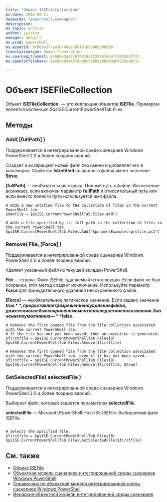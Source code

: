 ```yaml
---
title: "Объект ISEFileCollection"
ms.date: 2016-05-11
keywords: "powershell,командлет"
description: 
ms.topic: article
author: jpjofre
manager: dongill
ms.prod: powershell
ms.assetid: 0f86a427-ea38-4bce-85f8-06c98d30d508
translationtype: Human Translation
ms.sourcegitcommit: 6c666e2e23cb74818e37293410dafc9033057733
ms.openlocfilehash: 86cb3485445fdb00c9b99a20694b9bf12a6e8f2c

---
```


# Объект ISEFileCollection
  Объект **ISEFileCollection**  — это коллекция объектов **ISEFile**. Примером является коллекция $psISE.CurrentPowerShellTab.Files.

## Методы

### Add\( \[fullPath\] \)
  Поддерживается в интегрированной среде сценариев Windows PowerShell 2.0 и более поздних версий. 

 Создает и возвращает новый файл без имени и добавляет его в коллекцию. Свойство **IsUntitled** созданного файла имеет значение **$true**.

 **\[fullPath\]** — необязательная строка. Полный путь к файлу. Исключение возникает, если включен параметр **fullPath** и относительный путь или если вместо полного пути используется имя файла.

```
# Adds a new untitled file to the collection of files in the current PowerShell tab.
$newFile = $psISE.CurrentPowerShellTab.Files.Add()

# Adds a file specified by its full path to the collection of files in the current PowerShell tab.
$psISE.CurrentPowerShellTab.Files.Add("$pshome\Examples\profile.ps1")

```

### Remove\( File, \[Force\] \)
  Поддерживается в интегрированной среде сценариев Windows PowerShell 2.0 и более поздних версий. 

 Удаляет указанный файл из текущей вкладки PowerShell.

 **File** — строка. Файл ISEFile, удаляемый из коллекции. Если файл не был сохранен, этот метод создает исключение. Используйте параметр **Force** для принудительного удаления несохраненного файла.

 **\[Force\]** — необязательное логическое значение. Если задано значение **$true**, предоставляет разрешение на удаление файла, даже если он не был сохранен с момента последнего использования. Значение по умолчанию — **$false**.

```
# Removes the first opened file from the file collection associated with the current PowerShell tab.
# If the file has not yet been saved, then an exception is generated.
$firstfile = $psISE.CurrentPowerShellTab.Files[0]
$psISE.CurrentPowerShellTab.Files.Remove($firstfile)

# Removes the first opened file from the file collection associated with the current PowerShell tab, even if it has not been saved.
$firstfile = $psISE.CurrentPowerShellTab.Files[0]
$psISE.CurrentPowerShellTab.Files.Remove($firstfile, $true)
```

### SetSelectedFile\( selectedFile \)
  Поддерживается в интегрированной среде сценариев Windows PowerShell 2.0 и более поздних версий. 

 Выбирает файл, который задается параметром **selectedFile**.

 **selectedFile** — Microsoft.PowerShell.Host.ISE.ISEFile. Выбираемый файл ISEFile.

```

# Selects the specified file.
$firstfile = $psISE.CurrentPowerShellTab.Files[0]
$psISE.CurrentPowerShellTab.Files.SetSelectedFile($firstfile)

```

## См. также
- [Объект ISEFile](The-ISEFile-Object.md) 
- [Объектная модель сценариев интегрированной среды сценариев Windows PowerShell](The-Windows-PowerShell-ISE-Scripting-Object-Model.md) 
- [Справочник по объектной модели интегрированной среды сценариев Windows PowerShell](Windows-PowerShell-ISE-Object-Model-Reference.md) 
- [Иерархия объектной модели интегрированной среды сценариев](The-ISE-Object-Model-Hierarchy.md)

  



<!--HONumber=Oct16_HO3-->


